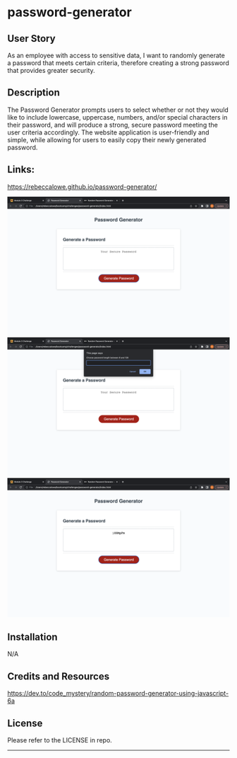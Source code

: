# password-generator
## User Story

As an employee with access to sensitive data, I want to randomly generate a password that meets certain criteria, therefore creating a strong password that provides greater security.


## Description

The Password Generator prompts users to select whether or not they would like to include lowercase, uppercase, numbers, and/or special characters in their password, and will produce a strong, secure password meeting the user criteria accordingly. The website application is user-friendly and simple, while allowing for users to easily copy their newly generated password.

## Links:

https://rebeccalowe.github.io/password-generator/

![Password Generator home screen](Screenshot%202023-03-23%20at%2012.29.01%20AM.png)
![Password Generator first prompt](Screenshot%202023-03-23%20at%2012.30.37%20AM.png)
![Final generated password](Screenshot%202023-03-23%20at%2012.30.48%20AM.png)

## Installation
N/A

## Credits and Resources

https://dev.to/code_mystery/random-password-generator-using-javascript-6a

## License

Please refer to the LICENSE in repo.

---



